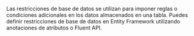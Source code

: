 Las restricciones de base de datos se utilizan para imponer reglas o condiciones adicionales en los datos almacenados en una tabla. Puedes definir restricciones de base de datos en Entity Framework utilizando anotaciones de atributos o Fluent API.